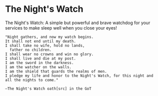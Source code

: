 # The Night's Watch
The Night's Watch: A simple but powerful and brave watchdog for your services to make sleep well when you close your eyes!

```
"Night gathers, and now my watch begins.
It shall not end until my death.
I shall take no wife, hold no lands,
  father no children.
I shall wear no crowns and win no glory.
I shall live and die at my post.
I am the sword in the darkness.
I am the watcher on the walls.
I am the shield that guards the realms of men.
I pledge my life and honor to the Night's Watch, for this night and all the nights to come."

―The Night's Watch oath[src] in the GoT
```
